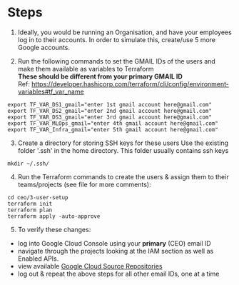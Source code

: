 # Steps

1. Ideally, you would be running an Organisation, and have your employees log in to their accounts. In order to simulate this, create/use 5 more Google accounts.

2. Run the following commands to set the GMAIL IDs of the users and make them available as variables to Terraform  
**These should be different from your primary GMAIL ID**  
Ref: https://developer.hashicorp.com/terraform/cli/config/environment-variables#tf_var_name
```
export TF_VAR_DS1_gmail="enter 1st gmail account here@gmail.com"
export TF_VAR_DS2_gmail="enter 2nd gmail account here@gmail.com"
export TF_VAR_DS3_gmail="enter 3rd gmail account here@gmail.com"
export TF_VAR_MLOps_gmail="enter 4th gmail account here@gmail.com"
export TF_VAR_Infra_gmail="enter 5th gmail account here@gmail.com"
```


3. Create a directory for storing SSH keys for these users
Use the existing folder '.ssh' in the home directory. This folder usually contains ssh keys
```
mkdir ~/.ssh/
```


4. Run the Terraform commands to create the users & assign them to their teams/projects (see file for more comments):
```
cd ceo/3-user-setup
terraform init
terraform plan
terraform apply -auto-approve
```


5. To verify these changes:
- log into Google Cloud Console using your **primary** (CEO) email ID
- navigate through the projects looking at the IAM section as well as Enabled APIs. 
- view available [Google Cloud Source Repositories](https://source.cloud.google.com/)
- log out & repeat the above steps for all other email IDs, one at a time

